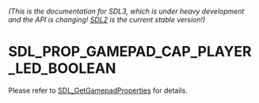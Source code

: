 ###### (This is the documentation for SDL3, which is under heavy development and the API is changing! [SDL2](https://wiki.libsdl.org/SDL2/) is the current stable version!)
# SDL_PROP_GAMEPAD_CAP_PLAYER_LED_BOOLEAN

Please refer to [SDL_GetGamepadProperties](SDL_GetGamepadProperties) for details.

